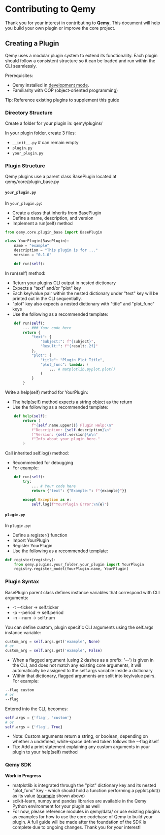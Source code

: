 # Contributing to Qemy

Thank you for your interest in contributing to **Qemy**, This document will help you build your own plugin or improve the core project.

## Creating a Plugin 

Qemy uses a modular plugin system to extend its functionality. Each plugin should follow a consistent structure so it can be loaded and run within the CLI seamlessly.

Prerequisites:
- Qemy installed in [development mode](docs/dev_setup.md).
- Familiarity with OOP (object-oriented programming)

Tip: Reference existing plugins to supplement this guide

### Directory Structure

Create a folder for your plugin in: qemy/plugins/

In your plugin folder, create 3 files:
- `__init__.py` # can remain empty
- `plugin.py` 
- `your_plugin.py`

### Plugin Structure

Qemy plugins use a parent class BasePlugin located at qemy/core/plugin_base.py

#### `your_plugin.py`

In `your_plugin.py`:
- Create a class that inherits from BasePlugin
- Define a name, description, and version
- Implement a run(self) method

```python
from qemy.core.plugin_base import BasePlugin

class YourPlugin(BasePlugin):
    name = "example"
    description = "This plugin is for ..."
    version = "0.1.0"

    def run(self):
```

In run(self) method:
- Return your plugins CLI output in nested dictionary
- Expects a "text" and/or "plot" key
- Each key/value pair within the nested dictionary under "text" key will be printed out in the CLI sequentially.
- "plot" key also expects a nested dictionary with "title" and "plot_func" keys
- Use the following as a recommended template:

```python
    def run(self):
        ... ### Your code here
        return {
            "text": {
                "Subject:": f"{subject}",
                "Result:": f"{result:.2f}"
            },
            "plot": {
                "title": "Plugin Plot Title",
                "plot_func": lambda: (
                    ... # matplotlib.pyplot.plot()
                )
            }
        }
```

Write a help(self) method for YourPlugin:
- The help(self) method expects a string object as the return 
- Use the following as a recommended template:

```python
    def help(self):
        return (
            f"{self.name.upper()} Plugin Help:\n"
            f"Description: {self.description}\n"
            f"Version: {self.version}\n\n"
            f"Info about your plugin here."
        )
```

Call inherited self.log() method:
- Recommended for debugging
- For example:

```python
    def run(self):
        try:
            ... # Your code here
            return {"text": {"Example:": f"{example}"}}

        except Exception as e:
            self.log(f"YourPlugin Error:\n{e}")
```

#### `plugin.py`

In `plugin.py`: 
- Define a register() function
- Import YourPlugin
- Register YourPlugin
- Use the following as a recommended template:

```python
def register(registry):
    from qemy.plugins.your_folder.your_plugin import YourPlugin
    registry.register_model(YourPlugin.name, YourPlugin)
```

### Plugin Syntax

BasePlugin parent class defines instance variables that correspond with CLI arguments:
- -t --ticker -> self.ticker
- -p --period -> self.period
- -n --num    -> self.num

You can define custom, plugin specific CLI arguments using the self.args instance variable:

```python
custom_arg = self.args.get('example', None) 
# or 
custom_arg = self.args.get('example', False)
```

- When a flagged argument (using 2 dashes as a prefix: '--') is given in the CLI, and does not match any existing core arguments, it will automatically be assigned to the self.args variable inside a dictionary
- Within that dictionary, flagged arguments are split into key/value pairs. For example:

```bash
--flag custom
# or 
--flag
```

Entered into the CLI, becomes:

```python
self.args = {'flag', 'custom'}
# or
self.args = {'flag', True}
```

- Note: Custom arguments return a string, or boolean, depending on whether a undefined, white-space defined token follows the --flag itself
- Tip: Add a print statement explaining any custom arguments in your plugin to your help(self) method

### Qemy SDK

**Work in Progress**

- matplotlib is integrated through the "plot" dictionary key and its nested "plot_func" key - which should hold a function performing a pyplot.plot() as its value ([example](#`plugin.py`) shown above)
- scikit-learn, numpy and pandas libraries are available in the Qemy Python environment for your plugin as well
- For now, please reference modules in qemy/data/ or use existing plugins as examples for how to use the core codebase of Qemy to build your plugin. A full guide will be made after the foundation of the SDK is complete due to ongoing changes. Thank you for your interest!

